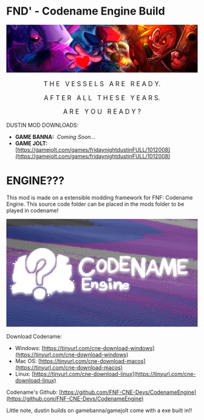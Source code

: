 # FND' - Codename Engine Build

![fnd](art/dustin-header.webp)

<div style="text-align:center;font-size: 20px; font-size: 1.2em;">

T H E &nbsp; V E S S E L S &nbsp; A R E &nbsp; R E A D Y.

A F T E R &nbsp; A L L &nbsp; T H E S E &nbsp; Y E A R S.

A R E &nbsp; Y O U &nbsp; R E A D Y ?
</div>

DUSTIN MOD DOWNLOADS:
-  **GAME BANNA:**  &nbsp;*Coming Soon...*
-  **GAME JOLT:**  [https://gamejolt.com/games/fridaynightdustinFULL/1012008](https://gamejolt.com/games/fridaynightdustinFULL/1012008)

# ENGINE???
This mod is made on a extensible modding framework for FNF: Codename Engine. This source code folder can be placed in the mods folder to be played in codename!

![codename logo](art/cne.jpg)

Download Codename:
- Windows: [https://tinyurl.com/cne-download-windows](https://tinyurl.com/cne-download-windows)
- Mac OS: [https://tinyurl.com/cne-download-macos](https://tinyurl.com/cne-download-macos)
- Linux: [https://tinyurl.com/cne-download-linux](https://tinyurl.com/cne-download-linux)

Codename's Github: [https://github.com/FNF-CNE-Devs/CodenameEngine](https://github.com/FNF-CNE-Devs/CodenameEngine)

Little note, dustin builds on gamebanna/gamejolt come with a exe built in!!
